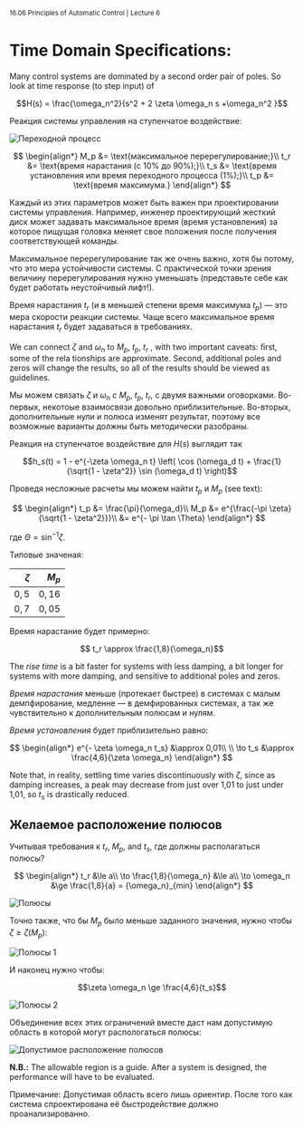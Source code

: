 ﻿<sup>16.06 Principles of Automatic Control | Lecture 6</sup>


# Time Domain Speciﬁcations:

Many control systems are dominated by a second order pair of poles. So look at time response (to step input) of

$$H(s) = \frac{\omega_n^2}{s^2 + 2 \zeta \omega_n s +\omega_n^2 }$$

Реакция системы управления на ступенчатое воздействие:

![Переходной процесс](images/6/6-step-response.svg)

$$
\begin{align*}
M_p &= \text{максимальное перерегулирование;}\\
t_r &= \text{время нарастания  (с 10% до 90%);}\\
t_s &= \text{время установления или время переходного процесса (1%);}\\
t_p &= \text{время максимума.}
\end{align*}
$$

Каждый из этих параметров может быть важен при проектировании системы управления. Например, инженер проектирующий жесткий диск может задавать максимальное время (время установления) за которое пищущая головка меняет свое положения после получения соответствующей команды.

Максимальное перерегулирование так же очень важно, хотя бы потому, что это мера устойчивости системы. С практической точки зрения величину перерегулирования нужно уменьшать (представьте себе как будет работать неустойчивый лифт!).

Время нарастания $t_r$ (и в меньшей степени время максимума $t_p$) — это мера скорости реакции системы. Чаще всего максимальное время нарастания $t_r$ будет задаваться в требованиях.


We can connect $\zeta$ and $\omega_n$ to $M_p,\; t_p,\; t_r$ , with two important caveats: ﬁrst, some of the rela­ tionships are approximate. Second, additional poles and zeros will change the results, so all of the results should be viewed as guidelines.

Мы можем связать $\zeta$ и $\omega_n$ с $M_p,\; t_p,\; t_r$, с двумя важными оговорками. Во-первых, некотоые взаимосвязи довольно приблизительные. Во-вторых, дополнительные нули и полюса изменят результат, поэтому все возможные варианты должны быть методически разобраны.


Реакция на ступенчатое воздействие для $H(s)$ выглядит так

$$h_s(t) = 1 - e^{-\zeta \omega_n t} \left( \cos (\omega_d t) + \frac{1}{\sqrt{1 - \zeta^2}} \sin (\omega_d t) \right)$$


Проведя несложные расчеты мы можем найти $t_p$ и $M_p$ (see text):

$$
\begin{align*}
t_p &= \frac{\pi}{\omega_d}\\
M_p &= e^{\frac{-\pi \zeta}{\sqrt{1 - \zeta^2}}}\\
&= e^{- \pi \tan \Theta}
\end{align*}
$$

где $\Theta = \sin^{-1} \zeta$.

Типовые значеная:

| $\zeta$  |  $M_p$ |
|-------------:|-------------:|
| $0,5$ | $0,16$  |
| $0,7$  | $0,05$  |


Время нарастание будет примерно:

$$ t_r \approx \frac{1,8}{\omega_n}$$

The _rise time_ is a bit faster for systems with less damping, a bit longer for systems with more damping, and sensitive to additional poles and zeros.

_Время нарастания_ меньше (протекает быстрее) в системах с малым демпфирование, медленне — в демфированных системах, а так же чувствительно к дополнительным полюсам и нулям.


_Время установления_ будет приблизительно равно:

$$
\begin{align*}
e^{- \zeta \omega_n t_s} &\approx 0,01\\
\\
\to t_s &\approx \frac{4,6}{\zeta \omega_n}
\end{align*}
$$

Note that, in reality, settling time varies discontinuously with $\zeta$, since as damping increases, a peak may decrease from just over 1,01 to just under 1,01, so $t_s$ is drastically reduced.

## Желаемое расположение полюсов

Учитывая требования к $t_r,\; M_p$, and $t_s$, где должны располагаться полюсы?

$$
\begin{align*}
t_r &\le a\\
\to \frac{1,8}{\omega_n} &\le a\\
\to \omega_n &\ge \frac{1,8}{a} = {\omega_n}_{min}
\end{align*}
$$

![Полюсы](images/6/6-poles.svg)

Точно также, что бы $M_p$ было меньше заданного значения, нужно чтобы $\zeta \ge \zeta (M_p)$:


![Полюсы 1](images/6/6-poles1.svg)

И наконец нужно чтобы:

$$\zeta \omega_n \ge \frac{4,6}{t_s}$$

![Полюсы 2](images/6/6-poles2.svg)

Объединение всех этих ограничений вместе даст нам допустимую область в которой могут распологаться полюсы:

![Допустимое расположение полюсов](images/6/poles-area.svg)

**N.B.:** The allowable region is a guide. After a system is designed, the performance will have to be evaluated.

Примечание: Допустимая область всего лишь ориентир. После того как система спроектирована её быстродействие должно проанализированно.
